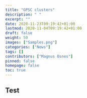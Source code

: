 ```yaml
---
title: "GPSC clusters"
description: " "
excerpt: ""
date: 2020-11-23T09:19:42+01:00
lastmod: 2020-11-04T09:19:42+01:00
draft: false
weight: 50
images: ["Samples.png"]
categories: ["News"]
tags: []
contributors: ["Magnus Osnes"]
pinned: false
homepage: false
toc: true
---
```


## Test




